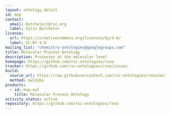 ```yaml
---
layout: ontology_detail
id: mop
contact:
  email: batchelorc@rsc.org
  label: Colin Batchelor
license:
  url: https://creativecommons.org/licenses/by/4.0/
  label: CC-BY 4.0
mailing_list: "chemistry-ontologies@googlegroups.com"
title: Molecular Process Ontology
description: Processes at the molecular level
homepage: https://github.com/rsc-ontologies/rxno
tracker: https://github.com/rsc-ontologies/rxno/issues
build:
  source_url: https://raw.githubusercontent.com/rsc-ontologies/rxno/master/mop.owl
  method: owl2obo
products:
  - id: mop.owl
    title: Molecular Process Ontology
activity_status: active
repository: https://github.com/rsc-ontologies/rxno
---
```


